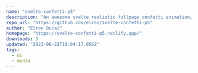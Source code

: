 ```yaml
---
name: "svelte-confetti-p5"
description: "An awesome svelte realistic fullpage confetti animation, that can be customized in creative ways like snow flakes, falling balls and more."
repo_url: "https://github.com/elron/svelte-confetti-p5"
author: "Elron Bucai"
homepage: "https://svelte-confetti-p5.netlify.app/"
downloads: 3
updated: "2023-08-22T18:04:17.056Z"
tags: 
  - ui
  - media
---
```

